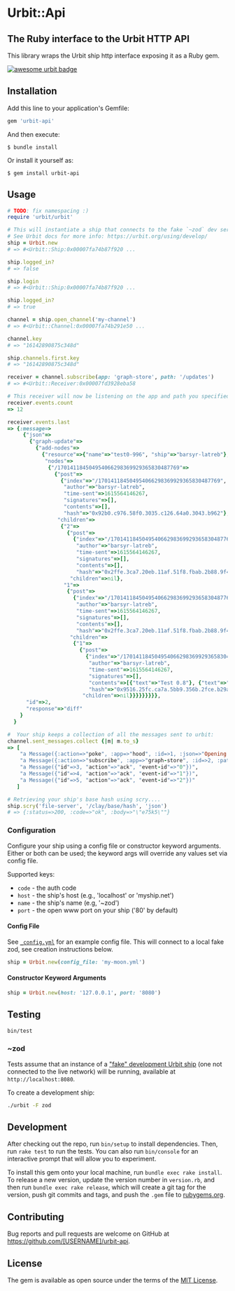 # Urbit::Api
## The Ruby interface to the Urbit HTTP API

This library wraps the Urbit ship http interface exposing it as a Ruby gem.

[![awesome urbit badge](https://img.shields.io/badge/~-awesome%20urbit-lightgrey)](https://github.com/urbit/awesome-urbit)

## Installation

Add this line to your application's Gemfile:

```ruby
gem 'urbit-api'
```

And then execute:

    $ bundle install

Or install it yourself as:

    $ gem install urbit-api

## Usage

```rb
# TODO: fix namespacing :)
require 'urbit/urbit'

# This will instantiate a ship that connects to the fake `~zod` dev server by default
# See Urbit docs for more info: https://urbit.org/using/develop/
ship = Urbit.new
# => #<Urbit::Ship:0x00007fa74b87f920 ...

ship.logged_in?
# => false

ship.login
# => #<Urbit::Ship:0x00007fa74b87f920 ...

ship.logged_in?
# => true

channel = ship.open_channel('my-channel')
# => #<Urbit::Channel:0x00007fa74b291e50 ...

channel.key
# => "16142890875c348d"

ship.channels.first.key
# => "16142890875c348d"

receiver = channel.subscribe(app: 'graph-store', path: '/updates')
# => #<Urbit::Receiver:0x00007fd3928eba58

# This receiver will now be listening on the app and path you specified. Each time an event is sent in it will be stored in the receiver's events collection.
receiver.events.count
=> 12

receiver.events.last
=> {:message=>
     {"json"=>
       {"graph-update"=>
         {"add-nodes"=>
           {"resource"=>{"name"=>"test0-996", "ship"=>"barsyr-latreb"},
            "nodes"=>
             {"/170141184504954066298369929365830487769"=>
               {"post"=>
                 {"index"=>"/170141184504954066298369929365830487769",
                  "author"=>"barsyr-latreb",
                  "time-sent"=>1615564146267,
                  "signatures"=>[],
                  "contents"=>[],
                  "hash"=>"0x92b0.c976.58f0.3035.c126.64a0.3043.b962"},
                "children"=>
                 {"2"=>
                   {"post"=>
                     {"index"=>"/170141184504954066298369929365830487769/2",
                      "author"=>"barsyr-latreb",
                      "time-sent"=>1615564146267,
                      "signatures"=>[],
                      "contents"=>[],
                      "hash"=>"0x2ffe.3ca7.20eb.11af.51f8.fbab.2b88.9f48"},
                    "children"=>nil},
                  "1"=>
                   {"post"=>
                     {"index"=>"/170141184504954066298369929365830487769/1",
                      "author"=>"barsyr-latreb",
                      "time-sent"=>1615564146267,
                      "signatures"=>[],
                      "contents"=>[],
                      "hash"=>"0x2ffe.3ca7.20eb.11af.51f8.fbab.2b88.9f48"},
                    "children"=>
                     {"1"=>
                       {"post"=>
                         {"index"=>"/170141184504954066298369929365830487769/1/1",
                          "author"=>"barsyr-latreb",
                          "time-sent"=>1615564146267,
                          "signatures"=>[],
                          "contents"=>[{"text"=>"Test 0.8"}, {"text"=>"Test 0.8"}],
                          "hash"=>"0x9516.25fc.ca7a.5bb9.356b.2fce.b29a.f372"},
                        "children"=>nil}}}}}}}}},
      "id"=>2,
      "response"=>"diff"
    }
  }

#  Your ship keeps a collection of all the messages sent to urbit:
channel.sent_messages.collect {|m| m.to_s}
=> [
    "a Message({:action=>"poke", :app=>"hood", :id=>1, :json=>"Opening Airlock", :mark=>"helm-hi", :ship=>"barsyr-latreb"})",
    "a Message({:action=>"subscribe", :app=>"graph-store", :id=>2, :path=>"/updates", :ship=>"barsyr-latreb"})",
    "a Message({"id"=>3, "action"=>"ack", "event-id"=>"0"})",
    "a Message({"id"=>4, "action"=>"ack", "event-id"=>"1"})",
    "a Message({"id"=>5, "action"=>"ack", "event-id"=>"2"})"
   ]

# Retrieving your ship's base hash using scry....
ship.scry('file-server', '/clay/base/hash', 'json')
# => {:status=>200, :code=>"ok", :body=>"\"e75k5\""}

```
### Configuration

Configure your ship using a config file or constructor keyword arguments. Either or both can be used; the keyword args will override any values set via config file.

Supported keys:
- `code` - the auth code
- `host` - the ship's host (e.g., 'localhost' or 'myship.net')
- `name` - the ship's name (e.g, '~zod')
- `port` - the open www port on your ship ('80' by default)

#### Config File

See [`_config.yml`](_config.yml) for an example config file. This will connect to a local fake zod, see creation instructions below.

```rb
ship = Urbit.new(config_file: 'my-moon.yml')
```

#### Constructor Keyword Arguments

```rb
ship = Urbit.new(host: '127.0.0.1', port: '8080')
```

## Testing

```sh
bin/test
```
### ~zod

Tests assume that an instance of a ["fake" development Urbit ship](https://urbit.org/using/develop/) (one not connected to the live network) will be running, available at `http://localhost:8080`.

To create a development ship:
```sh
./urbit -F zod
```
## Development

After checking out the repo, run `bin/setup` to install dependencies. Then, run `rake test` to run the tests. You can also run `bin/console` for an interactive prompt that will allow you to experiment.

To install this gem onto your local machine, run `bundle exec rake install`. To release a new version, update the version number in `version.rb`, and then run `bundle exec rake release`, which will create a git tag for the version, push git commits and tags, and push the `.gem` file to [rubygems.org](https://rubygems.org).

## Contributing

Bug reports and pull requests are welcome on GitHub at https://github.com/[USERNAME]/urbit-api.


## License

The gem is available as open source under the terms of the [MIT License](https://opensource.org/licenses/MIT).
